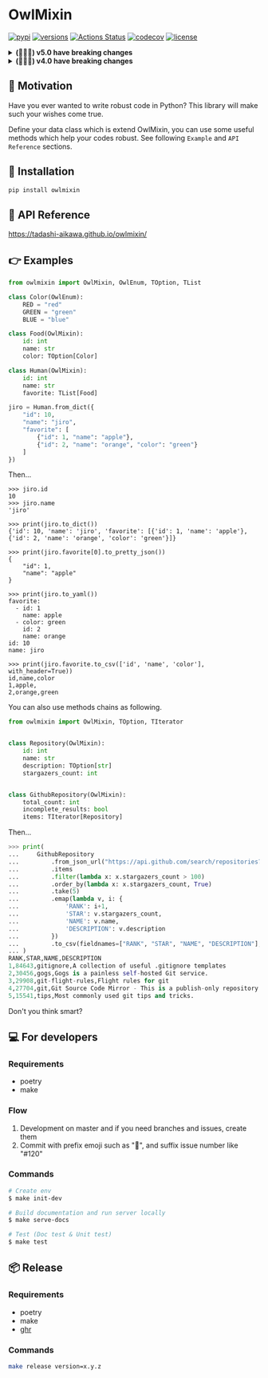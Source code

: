 OwlMixin
========

[![pypi](https://img.shields.io/pypi/v/owlmixin.svg)](https://pypi.org/project/owlmixin/)
[![versions](https://img.shields.io/pypi/pyversions/owlmixin.svg)](https://pypi.org/project/owlmixin/)
[![Actions Status](https://github.com/tadashi-aikawa/owlmixin/workflows/Tests/badge.svg)](https://github.com/tadashi-aikawa/owlmixin/actions)
[![codecov](https://codecov.io/gh/tadashi-aikawa/owlmixin/branch/master/graph/badge.svg)](https://codecov.io/gh/tadashi-aikawa/owlmixin)
[![license](https://img.shields.io/github/license/mashape/apistatus.svg)]()


<details>
    <summary><b>(ﾟ∀ﾟ) v5.0 have breaking changes</b></summary>
    <div>

* `TIterator#group_by`
  * Return `TDict[TList[T]]` instead of `TDict[TIterator[T]]`
    </div>
</details>

<details>
    <summary><b>(ﾟ∀ﾟ) v4.0 have breaking changes</b></summary>
    <div>

* `OwlMixin`
  * Must use keyword arguments in `from_XXX` and `to_XXX` except for some ones
  * `from_csvf` -> `from_csvf_to_list`
* `TList`
  * `head` -> `take`
  * `partial` -> `partition` (switch left and right)
* `transformers.XXX`
  * Must use keyword arguments in
    * `to_dict`
    * `to_dicts`
    * `to_json`
    * `to_jsonf`
    * `to_yaml`
    * `to_yamlf`
    * `to_csv`
    * `to_csvf`
    </div>
</details>


💪 Motivation
---------------

Have you ever wanted to write robust code in Python? This library will make such your wishes come true.

Define your data class which is extend OwlMixin, you can use some useful methods which help your codes robust.
See following `Example` and `API Reference` sections.


💃 Installation
-----------------

```bash
pip install owlmixin
```


📜 API Reference
------------------

https://tadashi-aikawa.github.io/owlmixin/


👉 Examples
-------------

```python
from owlmixin import OwlMixin, OwlEnum, TOption, TList

class Color(OwlEnum):
    RED = "red"
    GREEN = "green"
    BLUE = "blue"

class Food(OwlMixin):
    id: int
    name: str
    color: TOption[Color]

class Human(OwlMixin):
    id: int
    name: str
    favorite: TList[Food]

jiro = Human.from_dict({
    "id": 10,
    "name": "jiro",
    "favorite": [
        {"id": 1, "name": "apple"},
        {"id": 2, "name": "orange", "color": "green"}
    ]
})
```

Then...

```
>>> jiro.id
10
>>> jiro.name
'jiro'

>>> print(jiro.to_dict())
{'id': 10, 'name': 'jiro', 'favorite': [{'id': 1, 'name': 'apple'}, {'id': 2, 'name': 'orange', 'color': 'green'}]}

>>> print(jiro.favorite[0].to_pretty_json())
{
    "id": 1,
    "name": "apple"
}

>>> print(jiro.to_yaml())
favorite:
  - id: 1
    name: apple
  - color: green
    id: 2
    name: orange
id: 10
name: jiro

>>> print(jiro.favorite.to_csv(['id', 'name', 'color'], with_header=True))
id,name,color
1,apple,
2,orange,green
```

You can also use methods chains as following.

```python
from owlmixin import OwlMixin, TOption, TIterator


class Repository(OwlMixin):
    id: int
    name: str
    description: TOption[str]
    stargazers_count: int


class GithubRepository(OwlMixin):
    total_count: int
    incomplete_results: bool
    items: TIterator[Repository]
```

Then...

```python
>>> print(
...     GithubRepository
...         .from_json_url("https://api.github.com/search/repositories?q=git")
...         .items
...         .filter(lambda x: x.stargazers_count > 100)
...         .order_by(lambda x: x.stargazers_count, True)
...         .take(5)
...         .emap(lambda v, i: {
...             'RANK': i+1,
...             'STAR': v.stargazers_count,
...             'NAME': v.name,
...             'DESCRIPTION': v.description
...         })
...         .to_csv(fieldnames=["RANK", "STAR", "NAME", "DESCRIPTION"], with_header=True)
... )
RANK,STAR,NAME,DESCRIPTION
1,84643,gitignore,A collection of useful .gitignore templates
2,30456,gogs,Gogs is a painless self-hosted Git service.
3,29908,git-flight-rules,Flight rules for git
4,27704,git,Git Source Code Mirror - This is a publish-only repository and all pull requests are ignored. Please follow Documentation/SubmittingPatches procedure for any of your improvements.
5,15541,tips,Most commonly used git tips and tricks.
```

Don't you think smart?


💻 For developers
-----------------

### Requirements

* poetry
* make

### Flow

1. Development on master and if you need branches and issues, create them
2. Commit with prefix emoji such as "📝", and suffix issue number like "#120"

### Commands

```bash
# Create env
$ make init-dev

# Build documentation and run server locally
$ make serve-docs

# Test (Doc test & Unit test)
$ make test
```


📦 Release
------------

### Requirements

* poetry
* make
* [ghr]

[ghr]: https://github.com/tcnksm/ghr

### Commands

```bash
make release version=x.y.z
```
